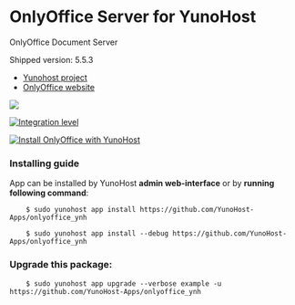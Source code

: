 # OnlyOffice Server for YunoHost
OnlyOffice Document Server

Shipped version: 5.5.3

- [Yunohost project](https://yunohost.org)
- [OnlyOffice website](https://www.onlyoffice.com)

![](http://kaosenlared.net/wp-content/uploads/2016/10/onlyoffyce-2.jpg)

[![Integration level](https://dash.yunohost.org/integration/onlyoffice.svg)](https://dash.yunohost.org/appci/app/onlyoffice)  

[![Install OnlyOffice with YunoHost](https://install-app.yunohost.org/install-with-yunohost.png)](https://install-app.yunohost.org/?app=onlyoffice)

### Installing guide

 App can be installed by YunoHost **admin web-interface** or by **running following command**:

        $ sudo yunohost app install https://github.com/YunoHost-Apps/onlyoffice_ynh
         
        $ sudo yunohost app install --debug https://github.com/YunoHost-Apps/onlyoffice_ynh
 
### Upgrade this package:

        $ sudo yunohost app upgrade --verbose example -u https://github.com/YunoHost-Apps/onlyoffice_ynh
